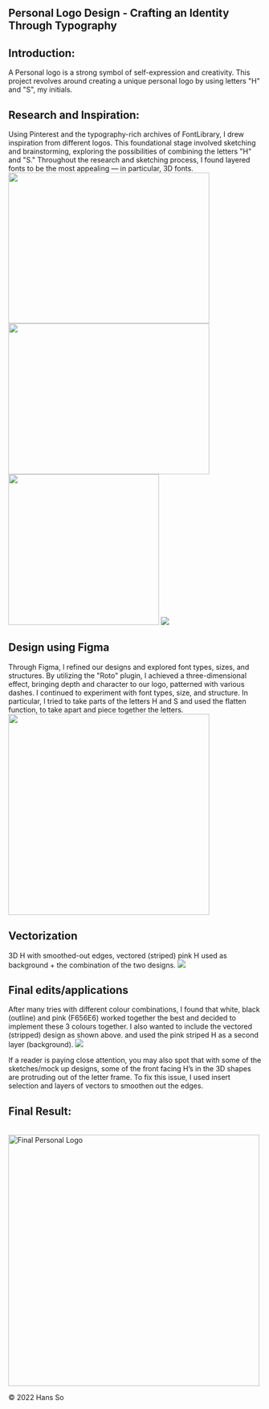 ## Personal Logo Design - Crafting an Identity Through Typography ##

## Introduction: ##
A Personal logo is a strong symbol of self-expression and creativity. This project revolves around creating a unique personal logo by using letters "H" and "S", my initials. 


## Research and Inspiration: ##
Using Pinterest and the typography-rich archives of FontLibrary, I drew inspiration from different logos. This foundational stage involved sketching and brainstorming, exploring the possibilities of combining the letters "H" and "S." Throughout the research and sketching process, I found layered fonts to be the most appealing — in particular, 3D fonts. 
<br>
<img src = "https://github.com/hansieso/Portfolio/blob/fb7b1257f00396fb336146cae5ca6bb3a7c88d7b/Github%20Portfolio%20Pictures/Pintrest%2BH1.png" height = "300" width = "400">
<img src = "https://github.com/hansieso/Portfolio/blob/main/Github%20Portfolio%20Pictures/pintrest%2BH2.png" height = "300" width = "400">
<img src = "https://github.com/hansieso/Portfolio/blob/c6024229e01e0f13af8cc17bff9352f62f62477a/Github%20Portfolio%20Pictures/3D%2Btypo.png" height = "300">
<img src = "https://github.com/hansieso/Portfolio/blob/688d8df5e832396199890d19d9bc60d7c72f6578/Github%20Portfolio%20Pictures/HS%2Btypography%2B1.png">

## Design using Figma ##
Through Figma, I refined our designs and explored font types, sizes, and structures. By utilizing the "Roto" plugin, I achieved a three-dimensional effect, bringing depth and character to our logo, patterned with various dashes. I continued to experiment with font types, size, and structure. In particular, I tried to take parts of the letters H and S and used the flatten function, to take apart and piece together the letters.
<img src = "https://github.com/hansieso/Portfolio/blob/2fc3ff50e4c39129006262490219de532d909de3/Github%20Portfolio%20Pictures/figma%2Bsketch%2BHS.png" height = "400">

## Vectorization ##
3D H with smoothed-out edges, vectored (striped) pink H used as background + the combination of the two designs.
<img src = "https://github.com/hansieso/Portfolio/blob/2fc3ff50e4c39129006262490219de532d909de3/Github%20Portfolio%20Pictures/3DH'sfig.png">

## Final edits/applications ##
After many tries with different colour combinations, I found that white, black (outline) and pink (F656E6) worked together the best and decided to implement these 3 colours together. I also wanted to include the vectored (stripped) design as shown above. and used the pink striped H as a second layer (background). 
<img src = "https://github.com/hansieso/Portfolio/blob/2fc3ff50e4c39129006262490219de532d909de3/Github%20Portfolio%20Pictures/Frame%2B4%2Bfinal%2Bcombo.png">

If a reader is paying close attention, you may also spot that with some of the sketches/mock up designs, some of the front facing H’s in the 3D shapes are protruding out of the letter frame. To fix this issue, I used insert selection and layers of vectors to smoothen out the edges. 

## Final Result: ##
<br>
<img src="https://github.com/hansieso/Portfolio/blob/30f8b9bd06ecf41415cd12661423445667f58f2e/Github%20Portfolio%20Pictures/finalBIGH.png" alt="Final Personal Logo" width="500">

© 2022 Hans So

